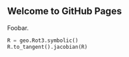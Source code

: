 ## Welcome to GitHub Pages

Foobar.

```python
R = geo.Rot3.symbolic()
R.to_tangent().jacobian(R)
```
